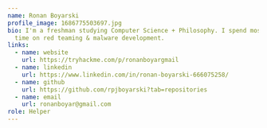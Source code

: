 ```yaml
---
name: Ronan Boyarski
profile_image: 1686775503697.jpg
bio: I'm a freshman studying Computer Science + Philosophy. I spend most of my
  time on red teaming & malware development.
links:
  - name: website
    url: https://tryhackme.com/p/ronanboyargmail
  - name: linkedin
    url: https://www.linkedin.com/in/ronan-boyarski-666075258/
  - name: github
    url: https://github.com/rpjboyarski?tab=repositories
  - name: email
    url: ronanboyar@gmail.com
role: Helper
---
```

